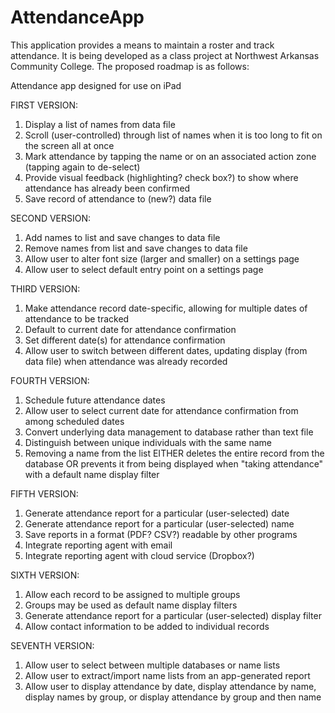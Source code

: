 # AttendanceApp

This application provides a means to maintain a roster and track attendance. It is being developed as a class project at Northwest Arkansas Community College. The proposed roadmap is as follows:

Attendance app designed for use on iPad

FIRST VERSION:
1) Display a list of names from data file
2) Scroll (user-controlled) through list of names when it is too long to fit on the screen all at once
3) Mark attendance by tapping the name or on an associated action zone (tapping again to de-select)
4) Provide visual feedback (highlighting? check box?) to show where attendance has already been confirmed
5) Save record of attendance to (new?) data file

SECOND VERSION:
1) Add names to list and save changes to data file
2) Remove names from list and save changes to data file
3) Allow user to alter font size (larger and smaller) on a settings page
4) Allow user to select default entry point on a settings page

THIRD VERSION:
1) Make attendance record date-specific, allowing for multiple dates of attendance to be tracked
2) Default to current date for attendance confirmation
3) Set different date(s) for attendance confirmation
4) Allow user to switch between different dates, updating display (from data file) when attendance was already recorded

FOURTH VERSION:
1) Schedule future attendance dates
2) Allow user to select current date for attendance confirmation from among scheduled dates
3) Convert underlying data management to database rather than text file
4) Distinguish between unique individuals with the same name
5) Removing a name from the list EITHER deletes the entire record from the database OR prevents it from being displayed when "taking attendance" with a default name display filter

FIFTH VERSION:
1) Generate attendance report for a particular (user-selected) date
2) Generate attendance report for a particular (user-selected) name
3) Save reports in a format (PDF? CSV?) readable by other programs
4) Integrate reporting agent with email
5) Integrate reporting agent with cloud service (Dropbox?)

SIXTH VERSION:
1) Allow each record to be assigned to multiple groups
2) Groups may be used as default name display filters
3) Generate attendance report for a particular (user-selected) display filter
4) Allow contact information to be added to individual records

SEVENTH VERSION:
1) Allow user to select between multiple databases or name lists
2) Allow user to extract/import name lists from an app-generated report
3) Allow user to display attendance by date, display attendance by name, display names by group, or display attendance by group and then name
